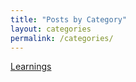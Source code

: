 ```yaml
---
title: "Posts by Category"
layout: categories
permalink: /categories/
---
```


[Learnings](/learnings/)
